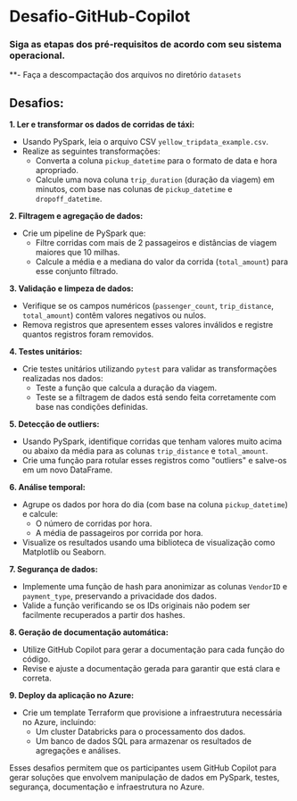 # Desafio-GitHub-Copilot

### Siga as etapas dos pré-requisitos de acordo com seu sistema operacional.
**- Faça a descompactação dos arquivos no diretório `datasets`
## Desafios:

**1. Ler e transformar os dados de corridas de táxi:**
- Usando PySpark, leia o arquivo CSV `yellow_tripdata_example.csv`.
- Realize as seguintes transformações:
  - Converta a coluna `pickup_datetime` para o formato de data e hora apropriado.
  - Calcule uma nova coluna `trip_duration` (duração da viagem) em minutos, com base nas colunas de `pickup_datetime` e `dropoff_datetime`.

**2. Filtragem e agregação de dados:**
- Crie um pipeline de PySpark que:
  - Filtre corridas com mais de 2 passageiros e distâncias de viagem maiores que 10 milhas.
  - Calcule a média e a mediana do valor da corrida (`total_amount`) para esse conjunto filtrado.
  
**3. Validação e limpeza de dados:**
- Verifique se os campos numéricos (`passenger_count`, `trip_distance`, `total_amount`) contêm valores negativos ou nulos.
- Remova registros que apresentem esses valores inválidos e registre quantos registros foram removidos.

**4. Testes unitários:**
- Crie testes unitários utilizando `pytest` para validar as transformações realizadas nos dados:
  - Teste a função que calcula a duração da viagem.
  - Teste se a filtragem de dados está sendo feita corretamente com base nas condições definidas.

**5. Detecção de outliers:**
- Usando PySpark, identifique corridas que tenham valores muito acima ou abaixo da média para as colunas `trip_distance` e `total_amount`.
- Crie uma função para rotular esses registros como "outliers" e salve-os em um novo DataFrame.

**6. Análise temporal:**
- Agrupe os dados por hora do dia (com base na coluna `pickup_datetime`) e calcule:
  - O número de corridas por hora.
  - A média de passageiros por corrida por hora.
- Visualize os resultados usando uma biblioteca de visualização como Matplotlib ou Seaborn.

**7. Segurança de dados:**
- Implemente uma função de hash para anonimizar as colunas `VendorID` e `payment_type`, preservando a privacidade dos dados.
- Valide a função verificando se os IDs originais não podem ser facilmente recuperados a partir dos hashes.

**8. Geração de documentação automática:**
- Utilize GitHub Copilot para gerar a documentação para cada função do código.
- Revise e ajuste a documentação gerada para garantir que está clara e correta.

**9. Deploy da aplicação no Azure:**
- Crie um template Terraform que provisione a infraestrutura necessária no Azure, incluindo:
  - Um cluster Databricks para o processamento dos dados.
  - Um banco de dados SQL para armazenar os resultados de agregações e análises.

Esses desafios permitem que os participantes usem GitHub Copilot para gerar soluções que envolvem manipulação de dados em PySpark, testes, segurança, documentação e infraestrutura no Azure.
